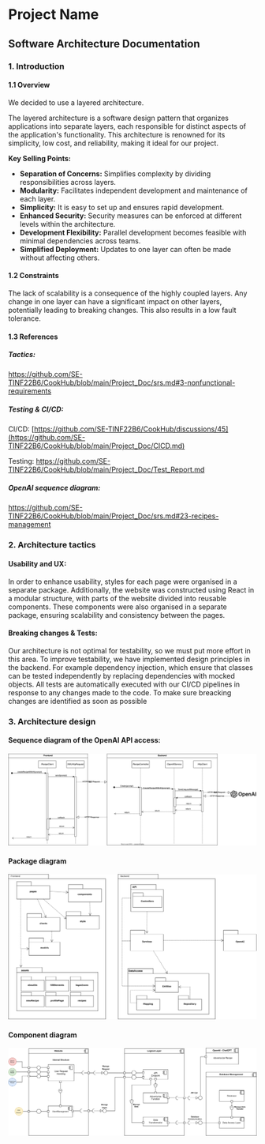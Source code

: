 # Project Name
## Software Architecture Documentation

### 1. Introduction
#### 1.1 Overview
We decided to use a layered architecture.

The layered architecture is a software design pattern that organizes applications into separate layers, each responsible for distinct aspects of the application's functionality. This architecture is renowned for its simplicity, low cost, and reliability, making it ideal for our project.

**Key Selling Points:**

- **Separation of Concerns:** Simplifies complexity by dividing responsibilities across layers.
- **Modularity:** Facilitates independent development and maintenance of each layer.
- **Simplicity:** It is easy to set up and ensures rapid development.
- **Enhanced Security:** Security measures can be enforced at different levels within the architecture.
- **Development Flexibility:** Parallel development becomes feasible with minimal dependencies across teams.
- **Simplified Deployment:** Updates to one layer can often be made without affecting others.
  
#### 1.2 Constraints
The lack of scalability is a consequence of the highly coupled layers. Any change in one layer can have a significant impact on other layers, potentially leading to breaking changes. This also results in a low fault tolerance.

#### 1.3 References
##### Tactics: 
https://github.com/SE-TINF22B6/CookHub/blob/main/Project_Doc/srs.md#3-nonfunctional-requirements
##### Testing & CI/CD:
CI/CD: [https://github.com/SE-TINF22B6/CookHub/discussions/45](https://github.com/SE-TINF22B6/CookHub/blob/main/Project_Doc/CICD.md)

Testing: https://github.com/SE-TINF22B6/CookHub/blob/main/Project_Doc/Test_Report.md
##### OpenAI sequence diagram:
https://github.com/SE-TINF22B6/CookHub/blob/main/Project_Doc/srs.md#23-recipes-management

### 2. Architecture tactics
#### Usability and UX:
In order to enhance usability, styles for each page were organised in a separate package. Additionally, the website was constructed using React in a modular structure, with parts of the website divided into reusable components. These components were also organised in a separate package, ensuring scalability and consistency between the pages.

#### Breaking changes & Tests:
Our architecture is not optimal for testability, so we must put more effort in this area.
To improve testability, we have implemented design principles in the backend. For example dependency injection, which ensure that classes can be tested independently by replacing dependencies with mocked objects.
  All tests are automatically executed with our CI/CD pipelines in response to any changes made to the code. To make sure breacking changes are identified as soon as possible

### 3. Architecture design

#### Sequence diagram of the OpenAI API access:
![image](https://github.com/SE-TINF22B6/CookHub/raw/main/Project_Doc/Diagrams/openai-sequence-diagram.drawio.svg)

#### Package diagram
![image](https://raw.githubusercontent.com/SE-TINF22B6/CookHub/6359bde867a9dcb0d8e79b7a5503971673a0f6c6/Project_Doc/Diagrams/package-diagram.drawio.svg)

#### Component diagram
![image](https://raw.githubusercontent.com/SE-TINF22B6/CookHub/efa0b47abc95072286463ddcf41b16e0a9d15486/Project_Doc/Diagrams/component_diagram.drawio.svg)


